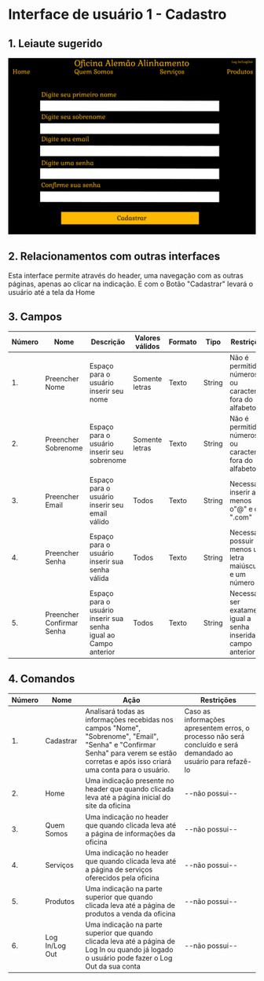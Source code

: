 # Interface de usuário 1 - Cadastro

## 1. Leiaute sugerido

![Cadastro](leiaute/CadastroUsuario.png)

## 2. Relacionamentos com outras interfaces

Esta interface permite através do header, uma navegação com as outras páginas, apenas ao clicar na indicação. E com o Botão "Cadastrar" levará o usuário até a tela da Home

## 3. Campos

| **Número** | **Nome** | **Descrição** | **Valores válidos** | **Formato** | **Tipo** | **Restrições** |
| --- | --- | --- | --- | --- | --- | --- |
|1. | Preencher Nome | Espaço para o usuário inserir seu nome | Somente letras | Texto | String | Não é permitido números ou caracteres fora do alfabeto |
|2. | Preencher Sobrenome | Espaço para o usuário inserir seu sobrenome | Somente letras | Texto | String | Não é permitido números ou caracteres fora do alfabeto |
|3. | Preencher Email | Espaço para o usuário inserir seu email válido | Todos | Texto | String | Necessário inserir ao menos o"@" e o ".com" |
|4. | Preencher Senha | Espaço para o usuário inserir sua senha válida | Todos | Texto | String | Necessário possuir ao menos uma letra maiúscula e um número |
|5. | Preencher Confirmar Senha | Espaço para o usuário inserir sua senha igual ao Campo anterior | Todos | Texto | String | Necessário ser exatamente igual a senha inserida no campo anterior |

## 4. Comandos

| **Número** | **Nome** | **Ação** | **Restrições** |
| --- | --- | --- | --- |
|1. | Cadastrar | Analisará todas as informações recebidas nos campos "Nome", "Sobrenome", "Email", "Senha" e "Confirmar Senha" para verem se estão corretas e após isso criará uma conta para o usuário.|  Caso as informações apresentem erros, o processo não será concluído e será demandado ao usuário para refazê-lo  |
|2. | Home | Uma indicação presente no header que quando clicada leva até a página inicial do site da oficina | --não possui-- |
|3. | Quem Somos | Uma indicação no header que quando clicada leva até a página de informações da oficina | --não possui-- |
|4. | Serviços | Uma indicação no header que quando clicada leva até a página de serviços oferecidos pela oficina | --não possui-- |
|5. | Produtos | Uma indicação na parte superior que quando clicada leva até a página de produtos a venda da oficina | --não possui-- |
|6. | Log In/Log Out | Uma indicação na parte superior que quando clicada leva até a página de Log In ou quando já logado o usuário pode fazer o Log Out da sua conta | --não possui-- |

